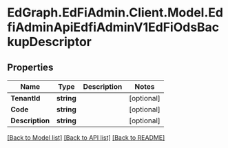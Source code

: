 # EdGraph.EdFiAdmin.Client.Model.EdfiAdminApiEdfiAdminV1EdFiOdsBackupDescriptor

## Properties

Name | Type | Description | Notes
------------ | ------------- | ------------- | -------------
**TenantId** | **string** |  | [optional] 
**Code** | **string** |  | [optional] 
**Description** | **string** |  | [optional] 

[[Back to Model list]](../README.md#documentation-for-models) [[Back to API list]](../README.md#documentation-for-api-endpoints) [[Back to README]](../README.md)

